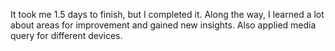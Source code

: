 It took me 1.5 days to finish, but I completed it. Along the way, I learned a lot about areas for improvement and gained new insights.
Also applied media query for different devices.

